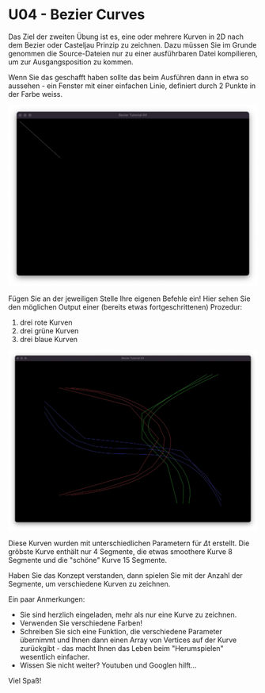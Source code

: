 # U04 - Bezier Curves

Das Ziel der zweiten Übung ist es, eine oder mehrere Kurven in 2D nach dem Bezier oder Casteljau Prinzip zu zeichnen. Dazu müssen Sie im Grunde genommen die Source-Dateien nur zu einer ausführbaren Datei kompilieren, um zur Ausgangsposition zu kommen.

Wenn Sie das geschafft haben sollte das beim Ausführen dann in etwa so aussehen - ein Fenster mit einer einfachen Linie, definiert durch 2 Punkte in der Farbe weiss.

!["Empty"](./empty.png)

Fügen Sie an der jeweiligen Stelle Ihre eigenen Befehle ein! Hier sehen Sie den möglichen Output einer (bereits etwas fortgeschrittenen) Prozedur:

1) drei rote Kurven
2) drei grüne Kurven
3) drei blaue Kurven

!["f1"](./result2.png)

Diese Kurven wurden mit unterschiedlichen Parametern für $\Delta$t erstellt. Die gröbste Kurve enthält nur 4 Segmente, die etwas smoothere Kurve 8 Segmente und die "schöne" Kurve 15 Segmente.

Haben Sie das Konzept verstanden, dann spielen Sie mit der Anzahl der Segmente, um verschiedene Kurven zu zeichnen.

Ein paar Anmerkungen:

- Sie sind herzlich eingeladen, mehr als nur eine Kurve zu zeichnen.
- Verwenden Sie verschiedene Farben!
- Schreiben Sie sich eine Funktion, die verschiedene Parameter übernimmt und Ihnen dann einen Array von Vertices auf der Kurve zurückgibt - das macht Ihnen das Leben beim "Herumspielen" wesentlich einfacher.
- Wissen Sie nicht weiter? Youtuben und Googlen hilft...

Viel Spaß!
